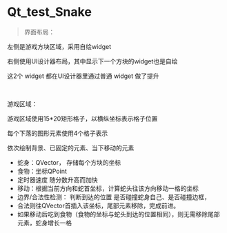 # Qt_test_Snake
> 界面布局：

左侧是游戏方块区域，采用自绘widget

右侧使用UI设计器布局，其中显示下一个方块的widget也是自绘

这2个 widget 都在UI设计器里通过普通 widget 做了提升

 

游戏区域：

游戏区域使用15*20矩形格子，以横纵坐标表示格子位置

每个下落的图形元素使用4个格子表示

依次绘制背景、已固定的元素、当下移动的元素

* 蛇身：QVector<QPoint>， 存储每个方块的坐标
* 食物：坐标QPoint
* 定时器速度 随分数升高而加快
* 移动：根据当前方向和蛇首坐标，计算蛇头往该方向移动一格的坐标
* 边界/合法性检测： 判断到达的位置 是否碰撞蛇身自己、是否碰撞边框，
* 合法则往QVector首插入该坐标，尾部元素移除，完成前进。
* 如果移动后吃到食物（食物的坐标与蛇头到达的位置相同），则无需移除尾部元素，蛇身增长一格
